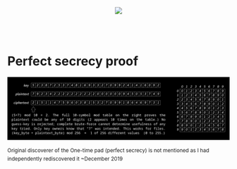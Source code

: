 <p align="center">
  <img src="https://raw.githubusercontent.com/compromise-evident/passOTP/main/Other/Terminal_641e1f912ab957c8bbfe8ae2849fe37d.png">
</p>

<br>
<br>

# Perfect secrecy proof

<p align="center">
  <img src="https://raw.githubusercontent.com/compromise-evident/passOTP/main/Other/Perfect_secrecy_proof.png">
</p>

<sup>Original discoverer of the One-time pad (perfect secrecy) is not mentioned as I had independently rediscovered it ~December 2019</sup>
